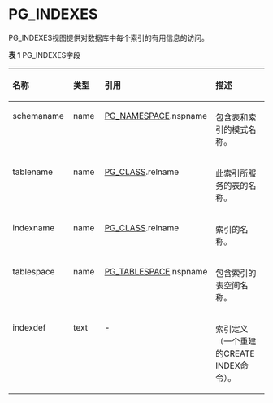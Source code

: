 # PG\_INDEXES

PG\_INDEXES视图提供对数据库中每个索引的有用信息的访问。

**表 1**  PG\_INDEXES字段

<a name="zh-cn_topic_0283136863_zh-cn_topic_0237122420_zh-cn_topic_0059778184_tcfa108bac7b64a8cb3f05adfc9d9883b"></a>
<table><thead align="left"><tr id="zh-cn_topic_0283136863_zh-cn_topic_0237122420_zh-cn_topic_0059778184_r6aff571b6d2d4072aebf02e6b66d6465"><th class="cellrowborder" valign="top" width="24.64%" id="mcps1.2.5.1.1"><p id="zh-cn_topic_0283136863_zh-cn_topic_0237122420_zh-cn_topic_0059778184_a2d4c958170d248edb2383242b0af72f0"><a name="zh-cn_topic_0283136863_zh-cn_topic_0237122420_zh-cn_topic_0059778184_a2d4c958170d248edb2383242b0af72f0"></a><a name="zh-cn_topic_0283136863_zh-cn_topic_0237122420_zh-cn_topic_0059778184_a2d4c958170d248edb2383242b0af72f0"></a>名称</p>
</th>
<th class="cellrowborder" valign="top" width="13.639999999999999%" id="mcps1.2.5.1.2"><p id="zh-cn_topic_0283136863_zh-cn_topic_0237122420_zh-cn_topic_0059778184_a08484e0bf36946aa9364f82d3d7e634c"><a name="zh-cn_topic_0283136863_zh-cn_topic_0237122420_zh-cn_topic_0059778184_a08484e0bf36946aa9364f82d3d7e634c"></a><a name="zh-cn_topic_0283136863_zh-cn_topic_0237122420_zh-cn_topic_0059778184_a08484e0bf36946aa9364f82d3d7e634c"></a>类型</p>
</th>
<th class="cellrowborder" valign="top" width="30.86%" id="mcps1.2.5.1.3"><p id="zh-cn_topic_0283136863_zh-cn_topic_0237122420_zh-cn_topic_0059778184_abc5ab2ebe58f4c2bb17974545e86fac0"><a name="zh-cn_topic_0283136863_zh-cn_topic_0237122420_zh-cn_topic_0059778184_abc5ab2ebe58f4c2bb17974545e86fac0"></a><a name="zh-cn_topic_0283136863_zh-cn_topic_0237122420_zh-cn_topic_0059778184_abc5ab2ebe58f4c2bb17974545e86fac0"></a>引用</p>
</th>
<th class="cellrowborder" valign="top" width="30.86%" id="mcps1.2.5.1.4"><p id="zh-cn_topic_0283136863_zh-cn_topic_0237122420_zh-cn_topic_0059778184_a6d2495ffc84543ed8687ddc51dd2d346"><a name="zh-cn_topic_0283136863_zh-cn_topic_0237122420_zh-cn_topic_0059778184_a6d2495ffc84543ed8687ddc51dd2d346"></a><a name="zh-cn_topic_0283136863_zh-cn_topic_0237122420_zh-cn_topic_0059778184_a6d2495ffc84543ed8687ddc51dd2d346"></a>描述</p>
</th>
</tr>
</thead>
<tbody><tr id="zh-cn_topic_0283136863_zh-cn_topic_0237122420_zh-cn_topic_0059778184_rb03900fd3807417885d8842e6a35495b"><td class="cellrowborder" valign="top" width="24.64%" headers="mcps1.2.5.1.1 "><p id="zh-cn_topic_0283136863_zh-cn_topic_0237122420_zh-cn_topic_0059778184_a0f0f6e9687164456a972f0fc0e9048b3"><a name="zh-cn_topic_0283136863_zh-cn_topic_0237122420_zh-cn_topic_0059778184_a0f0f6e9687164456a972f0fc0e9048b3"></a><a name="zh-cn_topic_0283136863_zh-cn_topic_0237122420_zh-cn_topic_0059778184_a0f0f6e9687164456a972f0fc0e9048b3"></a>schemaname</p>
</td>
<td class="cellrowborder" valign="top" width="13.639999999999999%" headers="mcps1.2.5.1.2 "><p id="zh-cn_topic_0283136863_zh-cn_topic_0237122420_zh-cn_topic_0059778184_ac81f516a24b7487bb6fb256b60047795"><a name="zh-cn_topic_0283136863_zh-cn_topic_0237122420_zh-cn_topic_0059778184_ac81f516a24b7487bb6fb256b60047795"></a><a name="zh-cn_topic_0283136863_zh-cn_topic_0237122420_zh-cn_topic_0059778184_ac81f516a24b7487bb6fb256b60047795"></a>name</p>
</td>
<td class="cellrowborder" valign="top" width="30.86%" headers="mcps1.2.5.1.3 "><p id="zh-cn_topic_0283136863_zh-cn_topic_0237122420_zh-cn_topic_0059778184_adfbd16f7ce72493dbd03bb18f9e94fd1"><a name="zh-cn_topic_0283136863_zh-cn_topic_0237122420_zh-cn_topic_0059778184_adfbd16f7ce72493dbd03bb18f9e94fd1"></a><a name="zh-cn_topic_0283136863_zh-cn_topic_0237122420_zh-cn_topic_0059778184_adfbd16f7ce72493dbd03bb18f9e94fd1"></a><a href="PG_NAMESPACE.md">PG_NAMESPACE</a>.nspname</p>
</td>
<td class="cellrowborder" valign="top" width="30.86%" headers="mcps1.2.5.1.4 "><p id="zh-cn_topic_0283136863_zh-cn_topic_0237122420_zh-cn_topic_0059778184_a07ce1670b9c3480d8daa24cf240796b0"><a name="zh-cn_topic_0283136863_zh-cn_topic_0237122420_zh-cn_topic_0059778184_a07ce1670b9c3480d8daa24cf240796b0"></a><a name="zh-cn_topic_0283136863_zh-cn_topic_0237122420_zh-cn_topic_0059778184_a07ce1670b9c3480d8daa24cf240796b0"></a>包含表和索引的模式名称。</p>
</td>
</tr>
<tr id="zh-cn_topic_0283136863_zh-cn_topic_0237122420_zh-cn_topic_0059778184_r8391fe34e9cd41c390d82f1be6e15f9d"><td class="cellrowborder" valign="top" width="24.64%" headers="mcps1.2.5.1.1 "><p id="zh-cn_topic_0283136863_zh-cn_topic_0237122420_zh-cn_topic_0059778184_abdc2027cef514b8484cf3e31867bbdfd"><a name="zh-cn_topic_0283136863_zh-cn_topic_0237122420_zh-cn_topic_0059778184_abdc2027cef514b8484cf3e31867bbdfd"></a><a name="zh-cn_topic_0283136863_zh-cn_topic_0237122420_zh-cn_topic_0059778184_abdc2027cef514b8484cf3e31867bbdfd"></a>tablename</p>
</td>
<td class="cellrowborder" valign="top" width="13.639999999999999%" headers="mcps1.2.5.1.2 "><p id="zh-cn_topic_0283136863_zh-cn_topic_0237122420_zh-cn_topic_0059778184_a8f93e03e8fd4407d84de31212f8e25ca"><a name="zh-cn_topic_0283136863_zh-cn_topic_0237122420_zh-cn_topic_0059778184_a8f93e03e8fd4407d84de31212f8e25ca"></a><a name="zh-cn_topic_0283136863_zh-cn_topic_0237122420_zh-cn_topic_0059778184_a8f93e03e8fd4407d84de31212f8e25ca"></a>name</p>
</td>
<td class="cellrowborder" valign="top" width="30.86%" headers="mcps1.2.5.1.3 "><p id="zh-cn_topic_0283136863_zh-cn_topic_0237122420_zh-cn_topic_0059778184_a1ca058c834fa4d19b6ccb545aa95b8d7"><a name="zh-cn_topic_0283136863_zh-cn_topic_0237122420_zh-cn_topic_0059778184_a1ca058c834fa4d19b6ccb545aa95b8d7"></a><a name="zh-cn_topic_0283136863_zh-cn_topic_0237122420_zh-cn_topic_0059778184_a1ca058c834fa4d19b6ccb545aa95b8d7"></a><a href="PG_CLASS.md">PG_CLASS</a>.relname</p>
</td>
<td class="cellrowborder" valign="top" width="30.86%" headers="mcps1.2.5.1.4 "><p id="zh-cn_topic_0283136863_zh-cn_topic_0237122420_zh-cn_topic_0059778184_acef273ceab6e4c80afd4650850b32697"><a name="zh-cn_topic_0283136863_zh-cn_topic_0237122420_zh-cn_topic_0059778184_acef273ceab6e4c80afd4650850b32697"></a><a name="zh-cn_topic_0283136863_zh-cn_topic_0237122420_zh-cn_topic_0059778184_acef273ceab6e4c80afd4650850b32697"></a>此索引所服务的表的名称。</p>
</td>
</tr>
<tr id="zh-cn_topic_0283136863_zh-cn_topic_0237122420_zh-cn_topic_0059778184_r16ddbabdbc01452da209f9a71d573420"><td class="cellrowborder" valign="top" width="24.64%" headers="mcps1.2.5.1.1 "><p id="zh-cn_topic_0283136863_zh-cn_topic_0237122420_zh-cn_topic_0059778184_afcfdee992dda44f4905c33922a1ee703"><a name="zh-cn_topic_0283136863_zh-cn_topic_0237122420_zh-cn_topic_0059778184_afcfdee992dda44f4905c33922a1ee703"></a><a name="zh-cn_topic_0283136863_zh-cn_topic_0237122420_zh-cn_topic_0059778184_afcfdee992dda44f4905c33922a1ee703"></a>indexname</p>
</td>
<td class="cellrowborder" valign="top" width="13.639999999999999%" headers="mcps1.2.5.1.2 "><p id="zh-cn_topic_0283136863_zh-cn_topic_0237122420_zh-cn_topic_0059778184_a09d752c38105425da1686414baf9c47a"><a name="zh-cn_topic_0283136863_zh-cn_topic_0237122420_zh-cn_topic_0059778184_a09d752c38105425da1686414baf9c47a"></a><a name="zh-cn_topic_0283136863_zh-cn_topic_0237122420_zh-cn_topic_0059778184_a09d752c38105425da1686414baf9c47a"></a>name</p>
</td>
<td class="cellrowborder" valign="top" width="30.86%" headers="mcps1.2.5.1.3 "><p id="zh-cn_topic_0283136863_zh-cn_topic_0237122420_zh-cn_topic_0059778184_ab1c7b5802b70434e8400662ea2a3aa1d"><a name="zh-cn_topic_0283136863_zh-cn_topic_0237122420_zh-cn_topic_0059778184_ab1c7b5802b70434e8400662ea2a3aa1d"></a><a name="zh-cn_topic_0283136863_zh-cn_topic_0237122420_zh-cn_topic_0059778184_ab1c7b5802b70434e8400662ea2a3aa1d"></a><a href="PG_CLASS.md">PG_CLASS</a>.relname</p>
</td>
<td class="cellrowborder" valign="top" width="30.86%" headers="mcps1.2.5.1.4 "><p id="zh-cn_topic_0283136863_zh-cn_topic_0237122420_zh-cn_topic_0059778184_af965ee6829924c7c801e2f9a48f1f8e8"><a name="zh-cn_topic_0283136863_zh-cn_topic_0237122420_zh-cn_topic_0059778184_af965ee6829924c7c801e2f9a48f1f8e8"></a><a name="zh-cn_topic_0283136863_zh-cn_topic_0237122420_zh-cn_topic_0059778184_af965ee6829924c7c801e2f9a48f1f8e8"></a>索引的名称。</p>
</td>
</tr>
<tr id="zh-cn_topic_0283136863_zh-cn_topic_0237122420_zh-cn_topic_0059778184_r628f1c11255a421b93dc4adfcb7799f0"><td class="cellrowborder" valign="top" width="24.64%" headers="mcps1.2.5.1.1 "><p id="zh-cn_topic_0283136863_zh-cn_topic_0237122420_zh-cn_topic_0059778184_a0b89eacdb3e94c4dae61d6ff5d1bf5fa"><a name="zh-cn_topic_0283136863_zh-cn_topic_0237122420_zh-cn_topic_0059778184_a0b89eacdb3e94c4dae61d6ff5d1bf5fa"></a><a name="zh-cn_topic_0283136863_zh-cn_topic_0237122420_zh-cn_topic_0059778184_a0b89eacdb3e94c4dae61d6ff5d1bf5fa"></a>tablespace</p>
</td>
<td class="cellrowborder" valign="top" width="13.639999999999999%" headers="mcps1.2.5.1.2 "><p id="zh-cn_topic_0283136863_zh-cn_topic_0237122420_zh-cn_topic_0059778184_a9ede87426c9a4ca0b8698dc9b6e0cb21"><a name="zh-cn_topic_0283136863_zh-cn_topic_0237122420_zh-cn_topic_0059778184_a9ede87426c9a4ca0b8698dc9b6e0cb21"></a><a name="zh-cn_topic_0283136863_zh-cn_topic_0237122420_zh-cn_topic_0059778184_a9ede87426c9a4ca0b8698dc9b6e0cb21"></a>name</p>
</td>
<td class="cellrowborder" valign="top" width="30.86%" headers="mcps1.2.5.1.3 "><p id="zh-cn_topic_0283136863_zh-cn_topic_0237122420_zh-cn_topic_0059778184_aedac7493048e4e60a80c9722eeb6f683"><a name="zh-cn_topic_0283136863_zh-cn_topic_0237122420_zh-cn_topic_0059778184_aedac7493048e4e60a80c9722eeb6f683"></a><a name="zh-cn_topic_0283136863_zh-cn_topic_0237122420_zh-cn_topic_0059778184_aedac7493048e4e60a80c9722eeb6f683"></a><a href="PG_TABLESPACE.md">PG_TABLESPACE</a>.nspname</p>
</td>
<td class="cellrowborder" valign="top" width="30.86%" headers="mcps1.2.5.1.4 "><p id="zh-cn_topic_0283136863_zh-cn_topic_0237122420_zh-cn_topic_0059778184_aa731931673514e0083291e9cc3645ee8"><a name="zh-cn_topic_0283136863_zh-cn_topic_0237122420_zh-cn_topic_0059778184_aa731931673514e0083291e9cc3645ee8"></a><a name="zh-cn_topic_0283136863_zh-cn_topic_0237122420_zh-cn_topic_0059778184_aa731931673514e0083291e9cc3645ee8"></a>包含索引的表空间名称。</p>
</td>
</tr>
<tr id="zh-cn_topic_0283136863_zh-cn_topic_0237122420_zh-cn_topic_0059778184_r1615b816cc4349e7ab56ab28aafea4da"><td class="cellrowborder" valign="top" width="24.64%" headers="mcps1.2.5.1.1 "><p id="zh-cn_topic_0283136863_zh-cn_topic_0237122420_zh-cn_topic_0059778184_aac0466023f8a45cfad9995e2cbaeeecc"><a name="zh-cn_topic_0283136863_zh-cn_topic_0237122420_zh-cn_topic_0059778184_aac0466023f8a45cfad9995e2cbaeeecc"></a><a name="zh-cn_topic_0283136863_zh-cn_topic_0237122420_zh-cn_topic_0059778184_aac0466023f8a45cfad9995e2cbaeeecc"></a>indexdef</p>
</td>
<td class="cellrowborder" valign="top" width="13.639999999999999%" headers="mcps1.2.5.1.2 "><p id="zh-cn_topic_0283136863_zh-cn_topic_0237122420_zh-cn_topic_0059778184_acd5b79cb65a545f68be6fa4854bbe21b"><a name="zh-cn_topic_0283136863_zh-cn_topic_0237122420_zh-cn_topic_0059778184_acd5b79cb65a545f68be6fa4854bbe21b"></a><a name="zh-cn_topic_0283136863_zh-cn_topic_0237122420_zh-cn_topic_0059778184_acd5b79cb65a545f68be6fa4854bbe21b"></a>text</p>
</td>
<td class="cellrowborder" valign="top" width="30.86%" headers="mcps1.2.5.1.3 "><p id="zh-cn_topic_0283136863_zh-cn_topic_0237122420_zh-cn_topic_0059778184_a8237a4417d0845238e94d692f192a6e4"><a name="zh-cn_topic_0283136863_zh-cn_topic_0237122420_zh-cn_topic_0059778184_a8237a4417d0845238e94d692f192a6e4"></a><a name="zh-cn_topic_0283136863_zh-cn_topic_0237122420_zh-cn_topic_0059778184_a8237a4417d0845238e94d692f192a6e4"></a>-</p>
</td>
<td class="cellrowborder" valign="top" width="30.86%" headers="mcps1.2.5.1.4 "><p id="zh-cn_topic_0283136863_zh-cn_topic_0237122420_zh-cn_topic_0059778184_a5447c926c1464514ba0e072065b0d852"><a name="zh-cn_topic_0283136863_zh-cn_topic_0237122420_zh-cn_topic_0059778184_a5447c926c1464514ba0e072065b0d852"></a><a name="zh-cn_topic_0283136863_zh-cn_topic_0237122420_zh-cn_topic_0059778184_a5447c926c1464514ba0e072065b0d852"></a>索引定义（一个重建的CREATE INDEX命令）。</p>
</td>
</tr>
</tbody>
</table>
